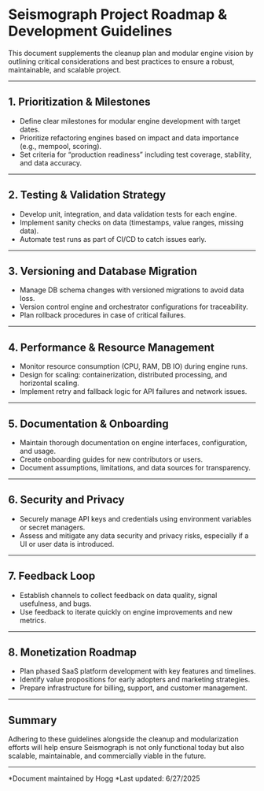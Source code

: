 # Seismograph Project Roadmap & Development Guidelines

This document supplements the cleanup plan and modular engine vision by outlining critical considerations and best practices to ensure a robust, maintainable, and scalable project.

---

## 1. Prioritization & Milestones

- Define clear milestones for modular engine development with target dates.  
- Prioritize refactoring engines based on impact and data importance (e.g., mempool, scoring).  
- Set criteria for “production readiness” including test coverage, stability, and data accuracy.

---

## 2. Testing & Validation Strategy

- Develop unit, integration, and data validation tests for each engine.  
- Implement sanity checks on data (timestamps, value ranges, missing data).  
- Automate test runs as part of CI/CD to catch issues early.

---

## 3. Versioning and Database Migration

- Manage DB schema changes with versioned migrations to avoid data loss.  
- Version control engine and orchestrator configurations for traceability.  
- Plan rollback procedures in case of critical failures.

---

## 4. Performance & Resource Management

- Monitor resource consumption (CPU, RAM, DB IO) during engine runs.  
- Design for scaling: containerization, distributed processing, and horizontal scaling.  
- Implement retry and fallback logic for API failures and network issues.

---

## 5. Documentation & Onboarding

- Maintain thorough documentation on engine interfaces, configuration, and usage.  
- Create onboarding guides for new contributors or users.  
- Document assumptions, limitations, and data sources for transparency.

---

## 6. Security and Privacy

- Securely manage API keys and credentials using environment variables or secret managers.  
- Assess and mitigate any data security and privacy risks, especially if a UI or user data is introduced.

---

## 7. Feedback Loop

- Establish channels to collect feedback on data quality, signal usefulness, and bugs.  
- Use feedback to iterate quickly on engine improvements and new metrics.

---

## 8. Monetization Roadmap

- Plan phased SaaS platform development with key features and timelines.  
- Identify value propositions for early adopters and marketing strategies.  
- Prepare infrastructure for billing, support, and customer management.

---

## Summary

Adhering to these guidelines alongside the cleanup and modularization efforts will help ensure Seismograph is not only functional today but also scalable, maintainable, and commercially viable in the future.

---

*Document maintained by Hogg 
*Last updated: 6/27/2025
